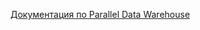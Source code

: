   [Документация по Parallel Data Warehouse](https://www.microsoft.com/download/details.aspx?id=51610)  
